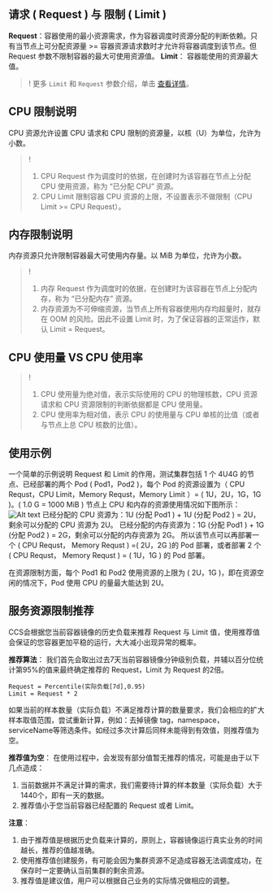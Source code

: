 ## 请求 ( Request ) 与 限制 ( Limit )
**Request**：容器使用的最小资源需求，作为容器调度时资源分配的判断依赖。只有当节点上可分配资源量 >= 容器资源请求数时才允许将容器调度到该节点。但 Request 参数不限制容器的最大可使用资源值。
**Limit**： 容器能使用的资源最大值。
>! 更多 `Limit` 和 `Request` 参数介绍，单击 [查看详情](https://kubernetes.io/docs/concepts/configuration/manage-compute-resources-container/)。

## CPU 限制说明
CPU 资源允许设置 CPU 请求和 CPU 限制的资源量，以核（U）为单位，允许为小数。
>!
> 1. CPU Request 作为调度时的依据，在创建时为该容器在节点上分配 CPU 使用资源，称为 “已分配 CPU” 资源。
> 2. CPU Limit 限制容器 CPU 资源的上限，不设置表示不做限制（CPU Limit >= CPU Request）。

## 内存限制说明
内存资源只允许限制容器最大可使用内存量。以 MiB 为单位，允许为小数。
>!
>1. 内存 Request 作为调度时的依据，在创建时为该容器在节点上分配内存，称为 “已分配内存” 资源。
>2. 内存资源为不可伸缩资源，当节点上所有容器使用内存均超量时，就存在 OOM 的风险。因此不设置 Limit 时，为了保证容器的正常运作，默认 Limit = Request。

## CPU 使用量 VS CPU 使用率
>!
>1. CPU 使用量为绝对值，表示实际使用的 CPU 的物理核数，CPU 资源请求和 CPU 资源限制的判断依据都是 CPU 使用量。
>2. CPU 使用率为相对值，表示 CPU 的使用量与 CPU 单核的比值（或者与节点上总 CPU 核数的比值）。

## 使用示例
一个简单的示例说明 Request 和 Limit 的作用，测试集群包括 1 个 4U4G 的节点、已经部署的两个 Pod ( Pod1，Pod2 )，每个 Pod 的资源设置为（ CPU Requst，CPU Limit，Memory Requst，Memory Limit ）= ( 1U，2U，1G，1G )。( 1.0 G = 1000 MiB )
节点上 CPU 和内存的资源使用情况如下图所示：
![Alt text](https://mc.qcloudimg.com/static/img/b021e644c31ddcacf13930a412c51e5a/image.png)
已经分配的 CPU 资源为：1U (分配 Pod1 ) + 1U (分配 Pod2 ) = 2U，剩余可以分配的 CPU 资源为 2U。
已经分配的内存资源为：1G (分配 Pod1 ) + 1G (分配 Pod2 ) = 2G，剩余可以分配的内存资源为 2G。
所以该节点可以再部署一个 ( CPU Requst， Memory Requst ) =( 2U，2G )的 Pod 部署，或者部署 2 个 ( CPU Requst， Memory Requst ) = ( 1U，1G ) 的 Pod 部署。

在资源限制方面，每个 Pod1 和 Pod2 使用资源的上限为 ( 2U，1G )，即在资源空闲的情况下，Pod 使用 CPU 的量最大能达到 2U。


## 服务资源限制推荐
CCS会根据您当前容器镜像的历史负载来推荐 Request 与 Limit 值，使用推荐值会保证的您容器更加平稳的运行，大大减小出现异常的概率。

**推荐算法**：
  我们首先会取出过去7天当前容器镜像分钟级别负载，并辅以百分位统计第95%的值来最终确定推荐的 Request，Limit 为 Request 的2倍。
```
Request = Percentile(实际负载[7d],0.95)
Limit = Request * 2
```
  如果当前的样本数量（实际负载）不满足推荐计算的数量要求，我们会相应的扩大样本取值范围，尝试重新计算，例如：去掉镜像 tag，namespace，serviceName等筛选条件。如经过多次计算后同样未能得到有效值，则推荐值为空。

**推荐值为空**：
在使用过程中，会发现有部分值暂无推荐的情况，可能是由于以下几点造成：
1. 当前数据并不满足计算的需求，我们需要待计算的样本数量（实际负载）大于1440个，即有一天的数据。
2. 推荐值小于您当前容器已经配置的 Request 或者 Limit。

**注意**：
1. 由于推荐值是根据历史负载来计算的，原则上，容器镜像运行真实业务的时间越长，推荐的值越准确。
2. 使用推荐值创建服务，有可能会因为集群资源不足造成容器无法调度成功，在保存时一定要确认当前集群的剩余资源。
3. 推荐值是建议值，用户可以根据自己业务的实际情况做相应的调整。
